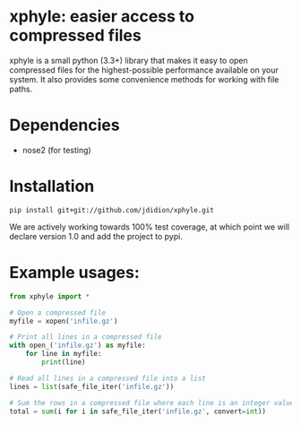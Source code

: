 # xphyle: easier access to compressed files

xphyle is a small python (3.3+) library that makes it easy to open compressed
files for the highest-possible performance available on your system. It also
provides some convenience methods for working with file paths.

# Dependencies

* nose2 (for testing)

# Installation

```
pip install git+git://github.com/jdidion/xphyle.git
```

We are actively working towards 100% test coverage, at which point we will
declare version 1.0 and add the project to pypi.

# Example usages:

```python
from xphyle import *

# Open a compressed file
myfile = xopen('infile.gz')

# Print all lines in a compressed file
with open_('infile.gz') as myfile:
    for line in myfile:
        print(line)

# Read all lines in a compressed file into a list
lines = list(safe_file_iter('infile.gz'))

# Sum the rows in a compressed file where each line is an integer value
total = sum(i for i in safe_file_iter('infile.gz', convert=int))
```

